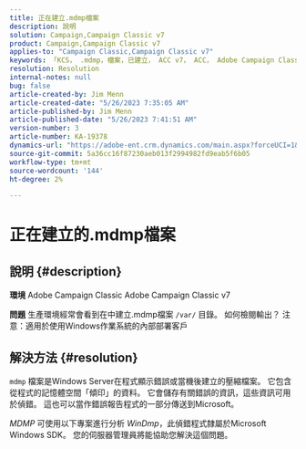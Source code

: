 ```yaml
---
title: 正在建立.mdmp檔案
description: 說明
solution: Campaign,Campaign Classic v7
product: Campaign,Campaign Classic v7
applies-to: "Campaign Classic,Campaign Classic v7"
keywords: 「KCS， .mdmp，檔案，已建立， ACC v7， ACC， Adobe Campaign Classic， Adobe Campaign Classic v7，常見問題集」
resolution: Resolution
internal-notes: null
bug: false
article-created-by: Jim Menn
article-created-date: "5/26/2023 7:35:05 AM"
article-published-by: Jim Menn
article-published-date: "5/26/2023 7:41:51 AM"
version-number: 3
article-number: KA-19378
dynamics-url: "https://adobe-ent.crm.dynamics.com/main.aspx?forceUCI=1&pagetype=entityrecord&etn=knowledgearticle&id=98791cd1-97fb-ed11-8849-6045bd006e5a"
source-git-commit: 5a36cc16f87230aeb013f2994982fd9eab5f6b05
workflow-type: tm+mt
source-wordcount: '144'
ht-degree: 2%

---
```


# 正在建立的.mdmp檔案

## 說明 {#description}


<b>環境</b>
Adobe Campaign Classic Adobe Campaign Classic v7

<b>問題</b>
生產環境經常會看到在中建立.mdmp檔案 `/var/` 目錄。 如何檢閱輸出？
注意：適用於使用Windows作業系統的內部部署客戶


## 解決方法 {#resolution}


`mdmp` 檔案是Windows Server在程式顯示錯誤或當機後建立的壓縮檔案。 它包含從程式的記憶體空間「傾印」的資料。
它會儲存有關錯誤的資訊，這些資訊可用於偵錯。 這也可以當作錯誤報告程式的一部分傳送到Microsoft。



*MDMP* 可使用以下專案進行分析 *WinDmp*，此偵錯程式隸屬於Microsoft Windows SDK。 您的伺服器管理員將能協助您解決這個問題。
